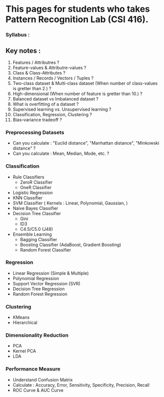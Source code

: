 # This pages for students who takes Pattern Recognition Lab (CSI 416).
### Syllabus :

## Key notes :
  1. Features / Attributres ?
  2. Feature-values & Attributre-values ?
  3. Class & Class-Attributes ?
  4. Instances / Records / Vectors / Tuples ?
  5. Two-class dataset & Multi-class dataset (When number of class-values is gretter than 2.) ?
  6. High-dimensional (When number of feature is gretter than 10.) ?
  7. Balanced dataset vs Imbalanced dataset ?
  8. What is overfitting of a dataset ?
  9. Supervised learning vs. Unsupervised learning ?
  10. Classification, Regression, Clustering ?
  11. Bias–variance tradeoff ?
  
  
### Preprocessing Datasets
- Can you calculate : "Euclid distance", "Manhattan distance", "Minkowski distance" ?
- Can you calculate : Mean, Median, Mode, etc. ?

### Classification
- Rule Classifiers
  - ZeroR Classifier
  - OneR Classifier
- Logistic Regression
- KNN Classifier
- SVM Classifier ( Kernels : Linear, Polynomial, Gaussian,  )
- Naive Bayes Classifier
- Decision Tree Classifier
  - Gini
  - ID3
  - C4.5/C5.0 (J48)
- Ensemble Learning
  - Bagging Classifier
  - Boosting Classifier (AdaBoost, Gradient Boosting)
  - Random Forest Classifier
  
### Regression
- Linear Regression (Simple & Multiple)
- Polynomial Regression
- Support Vector Regression (SVR)
- Decision Tree Regression
- Random Forest Regression

### Clustering
- KMeans
- Hierarchical

### Dimensionality Reduction
- PCA
- Kernel PCA
- LDA

### Performance Measure
- Understand Confusion Matrix
- Calculate : Accuracy, Error, Sensitivity, Specificity, Precision, Recall
- ROC Curve & AUC Curve

